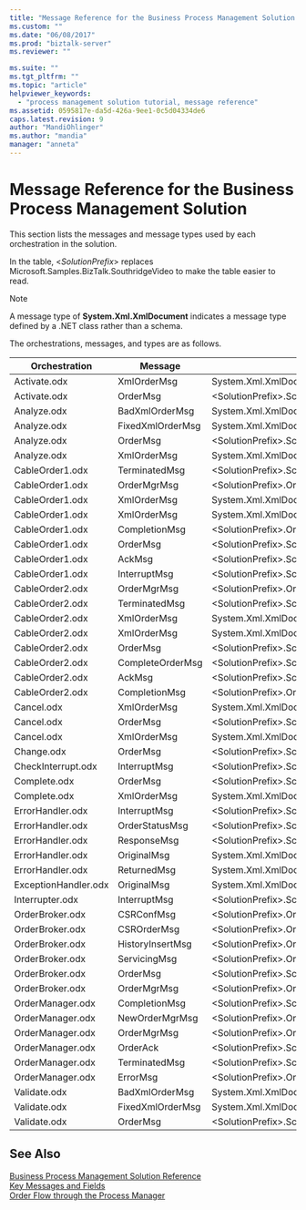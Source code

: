 ```yaml
---
title: "Message Reference for the Business Process Management Solution | Microsoft Docs"
ms.custom: ""
ms.date: "06/08/2017"
ms.prod: "biztalk-server"
ms.reviewer: ""

ms.suite: ""
ms.tgt_pltfrm: ""
ms.topic: "article"
helpviewer_keywords: 
  - "process management solution tutorial, message reference"
ms.assetid: 0595817e-da5d-426a-9ee1-0c5d04334de6
caps.latest.revision: 9
author: "MandiOhlinger"
ms.author: "mandia"
manager: "anneta"
---
```

# Message Reference for the Business Process Management Solution
This section lists the messages and message types used by each orchestration in the solution.  
  
 In the table, \<*SolutionPrefix*\> replaces Microsoft.Samples.BizTalk.SouthridgeVideo to make the table easier to read.  
  
> [!NOTE]
>  A message type of **System.Xml.XmlDocument** indicates a message type defined by a .NET class rather than a schema.  
  
 The orchestrations, messages, and types are as follows.  
  
|Orchestration|Message|Message Type|  
|-------------------|-------------|------------------|  
|Activate.odx|XmlOrderMsg|System.Xml.XmlDocument|  
|Activate.odx|OrderMsg|\<SolutionPrefix\>.Schemas.OrderSchema|  
|Analyze.odx|BadXmlOrderMsg|System.Xml.XmlDocument|  
|Analyze.odx|FixedXmlOrderMsg|System.Xml.XmlDocument|  
|Analyze.odx|OrderMsg|\<SolutionPrefix\>.Schemas.OrderSchema|  
|Analyze.odx|XmlOrderMsg|System.Xml.XmlDocument|  
|CableOrder1.odx|TerminatedMsg|\<SolutionPrefix\>.SchemaClasses.Terminated|  
|CableOrder1.odx|OrderMgrMsg|\<SolutionPrefix\>.OrderManager.OrderMgrMsgType|  
|CableOrder1.odx|XmlOrderMsg|System.Xml.XmlDocument|  
|CableOrder1.odx|XmlOrderMsg|System.Xml.XmlDocument|  
|CableOrder1.odx|CompletionMsg|\<SolutionPrefix\>.OrderManager.OrderMgrMsgType|  
|CableOrder1.odx|OrderMsg|\<SolutionPrefix\>.Schemas.OrderSchema|  
|CableOrder1.odx|AckMsg|\<SolutionPrefix\>.SchemaClasses.OrderAck|  
|CableOrder1.odx|InterruptMsg|\<SolutionPrefix\>.SchemaClasses.Interrupt|  
|CableOrder2.odx|OrderMgrMsg|\<SolutionPrefix\>.OrderManager.OrderMgrMsgType|  
|CableOrder2.odx|TerminatedMsg|\<SolutionPrefix\>.SchemaClasses.Terminated|  
|CableOrder2.odx|XmlOrderMsg|System.Xml.XmlDocument|  
|CableOrder2.odx|XmlOrderMsg|System.Xml.XmlDocument|  
|CableOrder2.odx|OrderMsg|\<SolutionPrefix\>.Schemas.OrderSchema|  
|CableOrder2.odx|CompleteOrderMsg|\<SolutionPrefix\>.Schemas.OrderSchema|  
|CableOrder2.odx|AckMsg|\<SolutionPrefix\>.SchemaClasses.OrderAck|  
|CableOrder2.odx|CompletionMsg|\<SolutionPrefix\>.OrderManager.OrderMgrMsgType|  
|Cancel.odx|XmlOrderMsg|System.Xml.XmlDocument|  
|Cancel.odx|OrderMsg|\<SolutionPrefix\>.Schemas.OrderSchema|  
|Cancel.odx|XmlOrderMsg|System.Xml.XmlDocument|  
|Change.odx|OrderMsg|\<SolutionPrefix\>.Schemas.OrderSchema|  
|CheckInterrupt.odx|InterruptMsg|\<SolutionPrefix\>.SchemaClasses.Interrupt|  
|Complete.odx|OrderMsg|\<SolutionPrefix\>.Schemas.OrderSchema|  
|Complete.odx|XmlOrderMsg|System.Xml.XmlDocument|  
|ErrorHandler.odx|InterruptMsg|\<SolutionPrefix\>.SchemaClasses.Interrupt|  
|ErrorHandler.odx|OrderStatusMsg|\<SolutionPrefix\>.SchemaClasses.OrderStatus|  
|ErrorHandler.odx|ResponseMsg|\<SolutionPrefix\>.SchemaClasses.OrderStatus|  
|ErrorHandler.odx|OriginalMsg|System.Xml.XmlDocument|  
|ErrorHandler.odx|ReturnedMsg|System.Xml.XmlDocument|  
|ExceptionHandler.odx|OriginalMsg|System.Xml.XmlDocument|  
|Interrupter.odx|InterruptMsg|\<SolutionPrefix\>.SchemaClasses.Interrupt|  
|OrderBroker.odx|CSRConfMsg|\<SolutionPrefix\>.OrderBrokerSchemas.CSR_OrderRequestSchema|  
|OrderBroker.odx|CSROrderMsg|\<SolutionPrefix\>.OrderBrokerSchemas.CSR_OrderRequestSchema|  
|OrderBroker.odx|HistoryInsertMsg|\<SolutionPrefix\>.OrderBrokerSchemas.SQLHistoryInsertSchema.HistoryInsert|  
|OrderBroker.odx|ServicingMsg|\<SolutionPrefix\>.OrderBrokerSchemas.Servicing_OrderRequestSchema|  
|OrderBroker.odx|OrderMsg|\<SolutionPrefix\>.Schemas.OrderSchema|  
|OrderBroker.odx|OrderMgrMsg|\<SolutionPrefix\>.OrderBroker.OrderMgrMPMsg|  
|OrderManager.odx|CompletionMsg|\<SolutionPrefix\>.SchemaClasses.OrderStatus|  
|OrderManager.odx|NewOrderMgrMsg|\<SolutionPrefix\>.OrderManager.OrderMgrMsgType|  
|OrderManager.odx|OrderMgrMsg|\<SolutionPrefix\>.OrderManager.OrderMgrMsgType|  
|OrderManager.odx|OrderAck|\<SolutionPrefix\>.SchemaClasses.OrderAck|  
|OrderManager.odx|TerminatedMsg|\<SolutionPrefix\>.SchemaClasses.Terminated|  
|OrderManager.odx|ErrorMsg|\<SolutionPrefix\>.OrderManager.OrderMgrMsgType|  
|Validate.odx|BadXmlOrderMsg|System.Xml.XmlDocument|  
|Validate.odx|FixedXmlOrderMsg|System.Xml.XmlDocument|  
|Validate.odx|OrderMsg|\<SolutionPrefix\>.Schemas.OrderSchema|  
  
## See Also  
 [Business Process Management Solution Reference](../core/business-process-management-solution-reference.md)   
 [Key Messages and Fields](../core/key-messages-and-fields.md)   
 [Order Flow through the Process Manager](../core/order-flow-through-the-process-manager.md)